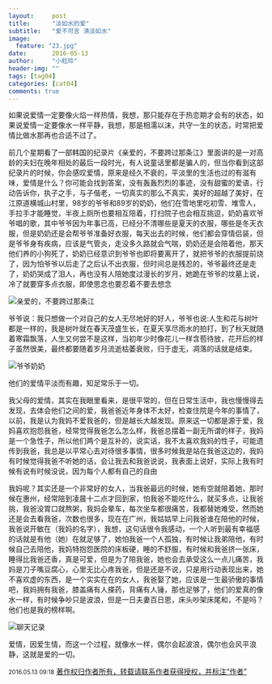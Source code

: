 ```yaml
---
layout:     post
title:      "淡如水的爱"
subtitle:   "爱不可言 清淡如水"
image:
  feature: "23.jpg"
date:       2016-05-13
author:     "小粒玲"
header-img: ""
tags: [tag04]
categories: [cat04]
comments: true
---
```

如果说爱情一定要像火焰一样热情，我想，那只能存在于热恋期才会有的状态，如果说爱情一定要像水一样平静，我想，那是相濡以沫，共守一生的状态，时常把爱情比做水那再也合适不过了。

前几个星期看了一部韩国的纪录片《亲爱的，不要跨过那条江》里面讲的是一对高龄的夫妇在晚年相处的最后一段时光，有人说童话里都是骗人的，但当你看到这部纪录片的时候，你会感叹爱情，原来是经久不衰的，平淡里的生活也过的有滋有味，爱情是什么？你可能会找到答案，没有轰轰烈烈的事迹，没有甜蜜的爱语，行动告诉你，执子之手，与子偕老，一切真实的那么不真实，美好的超越了美好，在江原道横城山村里，98岁的爷爷和89岁的奶奶，他们在雪地里吃初雪、堆雪人，手拉手才能睡觉，半夜上厕所也要相互陪着，打扫院子也会相互挑逗，奶奶喜欢爷爷唱的歌，其中爷爷因为年事已高，已经分不清哪些是夏天的衣服，哪些是冬天衣服，但是奶奶还是会帮爷爷准备好衣服，每天出去的时候，他们都会穿情侣装，但是爷爷身有疾病，应该是气管炎，走没多久路就会气喘，奶奶还是会陪着他，那天他们养的小狗死了，奶奶已经意识到爷爷也即将要离开了，就把爷爷的衣服提前烧了，因为怕爷爷以后走了之后认不出衣服，但时间总是残忍的，爷爷最终还是走了，奶奶哭成了泪人，再也没有人陪她度过漫长的岁月，她跪在爷爷的坟墓上说，冷了就要穿多点衣服，即使思念也要忍着不要去想念﻿

![亲爱的，不要跨过那条江](http://7xtust.com2.z0.glb.clouddn.com/%E4%BA%B2%E7%88%B1%E7%9A%84.jpg "亲爱的，不要跨过那条江")

爷爷说：我只想做一个对自己的女人无尽地好的好人，爷爷也说:人生和花与树叶都是一样的，我是树叶就在春天茂盛生长，在夏天享尽雨水的拍打，到了秋天就随着寒霜飘落，人生又何尝不是这样，当初年少时像花儿一样含苞待放，花开后的样子虽然很美，最终都要随着岁月流逝枯萎衰败，归于虚无，凋落的话就是结束。

![爷爷奶奶](http://7xtust.com2.z0.glb.clouddn.com/%E4%BA%B2%E7%88%B1%E7%9A%842.jpg "爷爷奶奶")


他们的爱情平淡而有趣，知足常乐于一切。

我父母的爱情，其实在我眼里看来，是很平常的，但在日常生活中，我也慢慢得去发现，去体会他们之间的爱，我爸爸近年身体不太好，检查住院是今年的事情了，以前，我是认为我妈不爱我爸的，但是越长大越发现。原来这一切都是源于爱，我妈喜欢抱怨我爸，经常觉得我爸怎么怎么样，我爸总摆着一副无所谓的样子，我妈是一个急性子，所以他们两个是互补的，说实话，我不太喜欢我妈的性子，可能遗传到我爸，我总是以平常心去对待很多事情，很多时候我是站在我爸这边的，我妈有时候觉得我爸不听她的话，会让我去和我爸说说，我表面上说好，实际上我有时候有说有时候没说，因为每个人都有自己的自由

我妈呢？其实还是一个非常好的女人，当我爸最远的时候，她有空就陪着她，那时候在惠州，经常陪到凌晨十二点才回到家，怕我爸不能吃什么，就买多点，让我爸挑，我爸没胃口就熬粥，我妈会晕车，每次坐车都很痛苦，我都替她难受，然而她还是会去看我爸，次数也很多，现在在广州，我姑姑早上问我爸谁在陪他的时候，我爸说开敏在（我妈的名字），我想，这句话很令我感动，一个人听到最有幸福感的话就是有他（她）在就足够了，她怕我爸一个人孤独，有时候让我弟陪他，有时候自己去陪他，我妈特抱怨医院的床板硬，睡的不舒服，有时候和我爸挤一张床，睡得比我爸还香，真是可爱，但是为了陪我爸，她也会去承受这么一点儿痛苦，我妈是刀子嘴豆腐心，心里无比心疼我爸，但是还是不说，只是用行动表现出来，她不喜欢虚的东西，是一个实实在在的女人，我爸娶了她，应该是一生最骄傲的事情吧，我妈拥有我爸，膝盖痛有人搽药，背痛有人锤，那也足够了，他们的爱真的像水一样，有时候争吵只是波浪，但是一日夫妻百日恩，床头吵架床尾和，不是吗？他们也是我的榜样啊。

![聊天记录](http://7xtust.com2.z0.glb.clouddn.com/%E4%BA%B2%E7%88%B1%E7%9A%843.jpg "聊天记录")

爱情，因爱生情，而这一个过程，就像水一样，偶尔会起波浪，偶尔也会风平浪静，这就是爱的一切。




   


<small>2016.05.13 09:18</small> 
<a href="http://www.jianshu.com/p/b0c821eb4fd1">著作权归作者所有，转载请联系作者获得授权，并标注“作者”</a>

